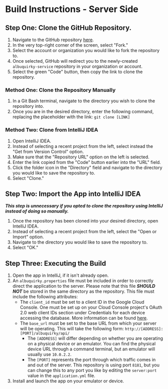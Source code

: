 # Build Instructions - Server Side

## Step One: Clone the GitHub Repository.

1. Navigate to the GitHub repository [here](https://github.com/albuquirky/albuquirky).
2. In the very top-right corner of the screen, select "Fork."
3. Select the account or organization you would like to fork the repository to.
4. Once selected, GitHub will redirect you to the newly-created ```albuquirky-service``` repository in your organization or account.
5. Select the green "Code" button, then copy the link to clone the repository.

### Method One: Clone the Repository Manually

1. In a Git Bash terminal, navigate to the directory you wish to clone the repository into.
2. Once you are in the desired directory, enter the following command, replacing the placeholder with the link: ```git clone [LINK]```

### Method Two: Clone from IntelliJ IDEA

1. Open IntelliJ IDEA.
2. Instead of selecting a recent project from the left, select instead the "Get from Version Control" option.
3. Make sure that the "Repository URL" option on the left is selected.
4. Enter the link copied from the "Code" button earlier into the "URL" field.
5. Click the folder icon in the "Directory" field and navigate to the directory you would like to save the repository to.
6. Select "Clone."

## Step Two: Import the App into IntelliJ IDEA

***This step is unnecessary if you opted to clone the repository using IntelliJ instead of doing so manually.***

1. Once the repository has been cloned into your desired directory, open IntelliJ IDEA.
2. Instead of selecting a recent project from the left, select the "Open or Import" option.
3. Navigate to the directory you would like to save the repository to.
4. Select "OK."

## Step Three: Executing the Build

1. Open the app in IntelliJ, if it isn't already open.
2. An ```albuquirky.properties``` file must be included in order to correctly direct the application to the server. Please note that this file ***SHOULD NOT*** be stored in the same directory as the repository. This file must include the following attributes:
    * The ```client_id``` must be set to a client ID in the Google Cloud Console. One must be set up on your Cloud Console project's OAuth 2.0 web client IDs section under Credentials for each device accessing the database. More information can be found [here](https://support.google.com/googleapi/answer/6158862?hl=en).
    * The ```base_url``` must be set to the base URL from which your server will be operating. This will take the following form: ```http://[ADDRESS]:[PORT]/albuquirky/api/```
        * The ```[ADDRESS]``` will differ depending on whether you are operating on a physical device or an emulator. You can find the physical device URL through a command terminal, but an emulator will usually use ```10.0.2.2```.
        * The ```[PORT]``` represents the port through which traffic comes in and out of the server. This repository is using port ```8181```, but you can change this to any port you like by editing the ```server:port``` value in the ```application.yml``` file.
3. Install and launch the app on your emulator or device.